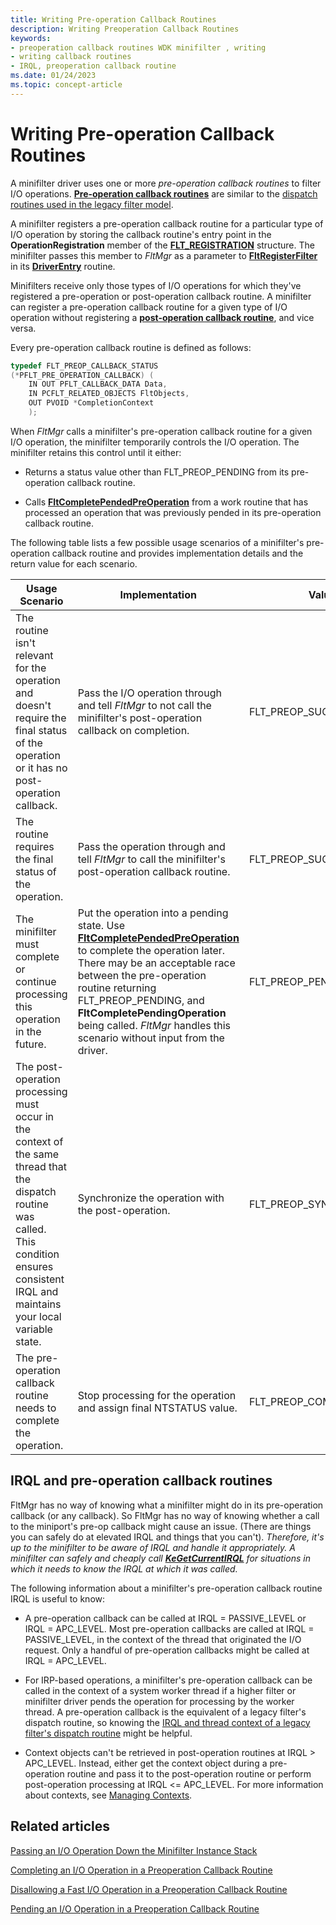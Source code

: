 ```yaml
---
title: Writing Pre-operation Callback Routines
description: Writing Preoperation Callback Routines
keywords:
- preoperation callback routines WDK minifilter , writing
- writing callback routines
- IRQL, preoperation callback routine
ms.date: 01/24/2023
ms.topic: concept-article
---
```


# Writing Pre-operation Callback Routines

A minifilter driver uses one or more *pre-operation callback routines* to filter I/O operations. [**Pre-operation callback routines**](/windows-hardware/drivers/ddi/fltkernel/nc-fltkernel-pflt_pre_operation_callback) are similar to the [dispatch routines used in the legacy filter model](./writing-irp-dispatch-routines.md).

A minifilter registers a pre-operation callback routine for a particular type of I/O operation by storing the callback routine's entry point in the **OperationRegistration** member of the [**FLT_REGISTRATION**](/windows-hardware/drivers/ddi/fltkernel/ns-fltkernel-_flt_registration) structure. The minifilter passes this member to *FltMgr* as a parameter to [**FltRegisterFilter**](/windows-hardware/drivers/ddi/fltkernel/nf-fltkernel-fltregisterfilter) in its [**DriverEntry**](writing-a-driverentry-routine-for-a-minifilter-driver.md) routine.

Minifilters receive only those types of I/O operations for which they've registered a pre-operation or post-operation callback routine. A minifilter can register a pre-operation callback routine for a given type of I/O operation without registering a [**post-operation callback routine**](/windows-hardware/drivers/ddi/fltkernel/nc-fltkernel-pflt_post_operation_callback), and vice versa.

Every pre-operation callback routine is defined as follows:

```cpp
typedef FLT_PREOP_CALLBACK_STATUS 
(*PFLT_PRE_OPERATION_CALLBACK) ( 
    IN OUT PFLT_CALLBACK_DATA Data, 
    IN PCFLT_RELATED_OBJECTS FltObjects, 
    OUT PVOID *CompletionContext 
    ); 
```

When *FltMgr* calls a minifilter's pre-operation callback routine for a given I/O operation, the minifilter temporarily controls the I/O operation. The minifilter retains this control until it either:

- Returns a status value other than FLT_PREOP_PENDING from its pre-operation callback routine.

- Calls [**FltCompletePendedPreOperation**](/windows-hardware/drivers/ddi/fltkernel/nf-fltkernel-fltcompletependedpreoperation) from a work routine that has processed an operation that was previously pended in its pre-operation callback routine.

The following table lists a few possible usage scenarios of a minifilter's pre-operation callback routine and provides implementation details and the return value for each scenario.

| Usage Scenario | Implementation | Value Returned |
| -------------- | -------------- | -------------- |
| The routine isn't relevant for the operation and doesn't require the final status of the operation or it has no post-operation callback. | Pass the I/O operation through and tell *FltMgr* to not call the minifilter's post-operation callback on completion. | FLT_PREOP_SUCCESS_NO_CALLBACK |
| The routine requires the final status of the operation. | Pass the operation through and tell *FltMgr* to call the minifilter's post-operation callback routine. | FLT_PREOP_SUCCESS_WITH_CALLBACK |
| The minifilter must complete or continue processing this operation in the future. | Put the operation into a pending state. Use [**FltCompletePendedPreOperation**](/windows-hardware/drivers/ddi/fltkernel/nf-fltkernel-fltcompletependedpreoperation) to complete the operation later. There may be an acceptable race between the pre-operation routine returning FLT_PREOP_PENDING, and **FltCompletePendingOperation** being called. *FltMgr* handles this scenario without input from the driver. | FLT_PREOP_PENDING |
| The post-operation processing must occur in the context of the same thread that the dispatch routine was called. This condition ensures consistent IRQL and maintains your local variable state. | Synchronize the operation with the post-operation. | FLT_PREOP_SYNCHRONIZE |
| The pre-operation callback routine needs to complete the operation. | Stop processing for the operation and assign final NTSTATUS value. | FLT_PREOP_COMPLETE  |

## IRQL and pre-operation callback routines

FltMgr has no way of knowing what a minifilter might do in its pre-operation callback (or any callback). So FltMgr has no way of knowing whether a call to the miniport's pre-op callback might cause an issue. (There are things you can safely do at elevated IRQL and things that you can't). *Therefore, it's up to the minifilter to be aware of IRQL and handle it appropriately. A minifilter can safely and cheaply call [**KeGetCurrentIRQL**](/windows-hardware/drivers/ddi/wdm/nf-wdm-kegetcurrentirql) for situations in which it needs to know the IRQL at which it was called.*

The following information about a minifilter's pre-operation callback routine IRQL is useful to know:

- A pre-operation callback can be called at IRQL = PASSIVE_LEVEL or IRQL = APC_LEVEL. Most pre-operation callbacks are called at IRQL = PASSIVE_LEVEL, in the context of the thread that originated the I/O request. Only a handful of pre-operation callbacks might be called at IRQL = APC_LEVEL.

- For IRP-based operations, a minifilter's pre-operation callback can be called in the context of a system worker thread if a higher filter or minifilter driver pends the operation for processing by the worker thread. A pre-operation callback is the equivalent of a legacy filter's dispatch routine, so knowing the [IRQL and thread context of a legacy filter's dispatch routine](dispatch-routine-irql-and-thread-context.md) might be helpful.

- Context objects can't be retrieved in post-operation routines at IRQL > APC_LEVEL. Instead, either get the context object during a pre-operation routine and pass it to the post-operation routine or perform post-operation processing at IRQL <= APC_LEVEL. For more information about contexts, see [Managing Contexts](managing-contexts.md).

## Related articles

[Passing an I/O Operation Down the Minifilter Instance Stack](passing-an-i-o-operation-down-the-minifilter-driver-instance-stack.md)

[Completing an I/O Operation in a Preoperation Callback Routine](completing-an-i-o-operation-in-a-preoperation-callback-routine.md)

[Disallowing a Fast I/O Operation in a Preoperation Callback Routine](disallowing-a-fast-i-o-operation-in-a-preoperation-callback-routine.md)

[Pending an I/O Operation in a Preoperation Callback Routine](pending-an-i-o-operation-in-a-preoperation-callback-routine.md)
